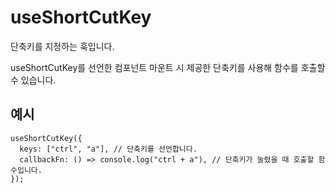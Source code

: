 # useShortCutKey

단축키를 지정하는 훅입니다.

useShortCutKey를 선언한 컴포넌트 마운트 시 제공한 단축키를 사용해 함수를 호출할 수 있습니다.

## 예시

```tsx
useShortCutKey({
  keys: ["ctrl", "a"], // 단축키를 선언합니다.
  callbackFn: () => console.log("ctrl + a"), // 단축키가 눌렸을 때 호출할 함수입니다.
});
```
